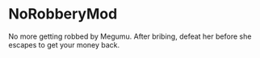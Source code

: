 # NoRobberyMod
No more getting robbed by Megumu. After bribing, defeat her before she escapes to get your money back.
